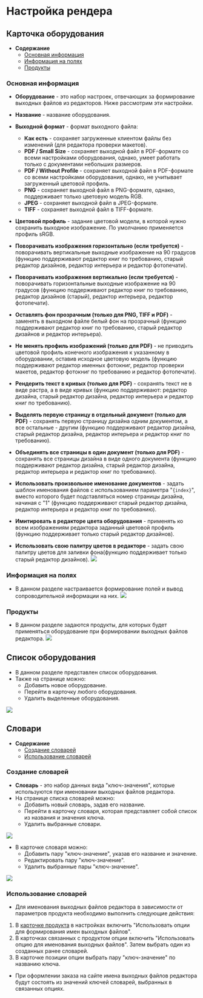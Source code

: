 # Настройка рендера

## Карточка оборудования
* __Содержание__
    + [Основная информация](/orders/settings?id=Основная-информация)
    + [Информация на полях](/orders/settings?id=Информация-на-полях)
    + [Продукты](/orders/settings?id=Продукты)

### Основная информация
* __Оборудование__ - это набор настроек, отвечающих за формирование выходных файлов из редакторов. Ниже рассмотрим эти настройки.

* __Название__ - название оборудования.
* __Выходной формат__ - формат выходного файла:
    + __Как есть__ - сохраняет загруженные клиентом файлы без изменений (для редактора проверки макетов).
    + __PDF / Small Size__ - сохраняет выходной файл в PDF-формате со всеми настройками оборудования, однако, умеет работать только с документами небольших размеров.
    + __PDF / Without Profile__ - сохраняет выходной файл в PDF-формате со всеми настройками оборудования, однако, не учитывает загруженный цветовой профиль.
    + __PNG__ - сохраняет выходной файл в PNG-формате, однако, поддерживает только цветовую модель RGB.
    + __JPEG__ - сохраняет выходной файл в JPEG-формате.
    + __TIFF__ - сохраняет выходной файл в TIFF-формате.
* __Цветовой профиль__ - задание цветовой модели, в которой нужно сохранить выходное изображение. По умолчанию применяется профиль sRGB.
* __Поворачивать изображения горизонтально (если требуется)__ - поворачивать вертикальные выходные изображение на 90 градусов (функцию поддерживают редактор книг по требованию, старый редактор дизайнов, редактор интерьера и редактор фотопечати).
* __Поворачивать изображения вертикально (если требуется)__ - поворачивать горизонтальные выходные изображение на 90 градусов (функцию поддерживают редактор книг по требованию, редактор дизайнов (старый), редактор интерьера, редактор фотопечати).
* __Оставлять фон прозрачным (только для PNG, TIFF и PDF)__ - заменять в выходном файле белый фон на прозрачный (функцию поддерживают редактор книг по требованию, старый редактор дизайнов и редактор интерьера).
* __Не менять профиль изображений (только для PDF)__ - не приводить цветовой профиль конечного изображения к указанному в оборудовании, оставив исходное цветовую модель (функцию поддерживают редактор именных фотокниг, редактор проверки макетов, редактор фотокниг по требованию и редактор фотопечати).
* __Рендерить текст в кривых (только для PDF)__ - сохранять текст не в виде растра, а в виде кривых (функцию поддерживают: редактор дизайна, старый редактор дизайна, редактор интерьера и редактор книг по требованию).
* __Выделять первую страницу в отдельный документ (только для PDF)__ - сохранять первую страницу дизайна одним документом, а все остальные - другим (функцию поддерживают редактор дизайна, старый редактор дизайна, редактор интерьера и редактор книг по требованию).
* __Объединять все страницы в один документ (только для PDF)__ - сохранять все страницы дизайна в виде одного документа (функцию поддерживают редактор дизайна, старый редактор дизайна, редактор интерьера и редактор книг по требованию).
* __Использовать произвольное именование документов__ - задать шаблон именования файлов с использованием параметра "`{index}`", вместо которого будет подставляться номер страницы дизайна, начиная с "1" (функцию поддерживают старый редактор дизайна, редактор интерьера и редактор книг по требованию).
* __Имитировать в редакторе цвета оборудования__ - применять ко всем изображениям редактора заданный цветовой профиль (функцию поддерживает только старый редактор дизайнов).
* __Использовать свою палитру цветов в редакторе__ - задать свою палитру цветов для заливки фона(функцию поддерживает только старый редактор дизайнов).
![](../_media/print/device-general.png)

### Информация на полях
* В данном разделе настраивается формирование полей и вывод сопроводительной информации на них.
![](../_media/print/device-bleed.png)

### Продукты
* В данном разделе задаются продукты, для которых будет применяться оборудование при формировании выходных файлов редактора.
![](../_media/print/device-products.png)


## Список оборудования
* В данном разделе представлен список оборудования.
* Также на странице можно:
    + Добавить новое оборудование.
    + Перейти в карточку любого оборудования.
    + Удалить выделенные оборудования.

![](../_media/print/devices.png)


## Словари
* __Содержание__
    + [Создание словарей](/orders/settings?id=Создание-словарей)
    + [Использование словарей](/orders/settings?id=Использование-словарей)

### Создание словарей
* __Словарь__ - это набор данных вида "ключ-значения", которые используются при именовании выходных файлов редактора.
* На странице списка словарей можно:
    + Добавить новый словарь, задав его название.
    + Перейти в карточку словаря, которая представляет собой список из названия и значения ключа.
    + Удалить выбранные словари.

![](../_media/print/device-vocabularies.png)
* В карточке словаря можно:
    + Добавить пару "ключ-значение", указав его название и значение.
    + Редактировать пару "ключ-значение".
    + Удалить выбранные пары "ключ-значение".

![](../_media/print/device-vocabulary.png)

### Использование словарей
* Для именования выходных файлов редактора в зависимости от параметров продукта необходимо выполнить следующие действия:
1. В [карточке продукта](/print/products) в настройках включить "Использовать опции для формирования имен выходных файлов".
1. В карточках связанных с продуктом опции включить "Использовать опцию для именования выходных файлов". Затем выбрать один из созданных ранее словарей.
1. В карточке позиции опции выбрать пару "ключ-значение" по названию ключа.
* При оформлении заказа на сайте имена выходных файлов редактора будут состоять из значений ключей словарей, выбранных в связанных опциях.